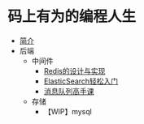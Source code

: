 # 码上有为的编程人生

* [简介](README.md)
* 后端
  * 中间件
    * [Redis的设计与实现](pages/server/Redis设计与实现.md)
    * [ElasticSearch轻松入门](pages/server/ElasticSearch快速入门.md)
    * [消息队列高手课](pages/server/消息队列高手课.md)
  * 存储
    * 【WIP】mysql